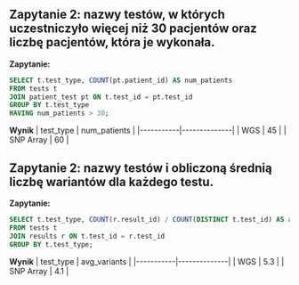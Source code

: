 ## Zapytanie 2: nazwy testów, w których uczestniczyło więcej niż 30 pacjentów oraz liczbę pacjentów, która je wykonała.
**Zapytanie:**
```sql
SELECT t.test_type, COUNT(pt.patient_id) AS num_patients
FROM tests t
JOIN patient_test pt ON t.test_id = pt.test_id
GROUP BY t.test_type
HAVING num_patients > 30;
```

**Wynik**
| test_type | num_patients |
|-----------|--------------|
| WGS       | 45           |
| SNP Array | 60           |

## Zapytanie 2: nazwy testów i obliczoną średnią liczbę wariantów dla każdego testu.
**Zapytanie:**
```sql
SELECT t.test_type, COUNT(r.result_id) / COUNT(DISTINCT t.test_id) AS avg_variants
FROM tests t
JOIN results r ON t.test_id = r.test_id
GROUP BY t.test_type;
```

**Wynik**
| test_type | avg_variants |
|-----------|--------------|
| WGS       | 5.3          |
| SNP Array | 4.1          |




